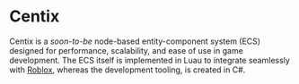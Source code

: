 # Centix

Centix is a *soon-to-be* node-based entity-component system (ECS) designed for performance,
scalability, and ease of use in game development. The ECS itself is implemented in Luau 
to integrate seamlessly with [Roblox](https://www.roblox.com/), whereas the development tooling,
is created in C#.